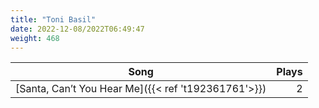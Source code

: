 ```yaml
---
title: "Toni Basil"
date: 2022-12-08/2022T06:49:47
weight: 468
---
```




 Song | Plays 
----- | -----:
[Santa, Can’t You Hear Me]({{< ref 't192361761'>}}) | 2

